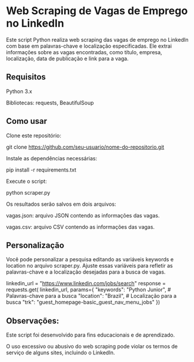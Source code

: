 # Web Scraping de Vagas de Emprego no LinkedIn

Este script Python realiza web scraping das vagas de emprego no LinkedIn com base em palavras-chave e localização especificadas. Ele extrai informações sobre as vagas encontradas, como título, empresa, localização, data de publicação e link para a vaga.

## Requisitos

Python 3.x

Bibliotecas: requests, BeautifulSoup

## Como usar

Clone este repositório:

git clone https://github.com/seu-usuario/nome-do-repositorio.git

Instale as dependências necessárias:

pip install -r requirements.txt

Execute o script:

python scraper.py

Os resultados serão salvos em dois arquivos:

vagas.json: arquivo JSON contendo as informações das vagas.

vagas.csv: arquivo CSV contendo as informações das vagas.

## Personalização

Você pode personalizar a pesquisa editando as variáveis keywords e location no arquivo scraper.py. Ajuste essas variáveis para refletir as palavras-chave e a localização desejadas para a busca de vagas.

linkedin_url = "https://www.linkedin.com/jobs/search"
response = requests.get(
linkedin_url,
params={
"keywords": "Python Junior", # Palavras-chave para a busca
"location": "Brazil", # Localização para a busca
"trk": "guest_homepage-basic_guest_nav_menu_jobs"
})

## Observações:

Este script foi desenvolvido para fins educacionais e de aprendizado.

O uso excessivo ou abusivo do web scraping pode violar os termos de serviço de alguns sites, incluindo o LinkedIn.
